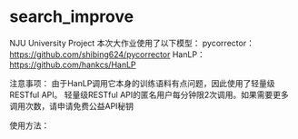 # search_improve
NJU University Project
本次大作业使用了以下模型：
pycorrector：https://github.com/shibing624/pycorrector
HanLP：https://github.com/hankcs/HanLP

注意事项：
由于HanLP调用它本身的训练语料有点问题，因此使用了轻量级RESTful API。
轻量级RESTful API的匿名用户每分钟限2次调用。如果需要更多调用次数，请申请免费公益API秘钥

使用方法：
